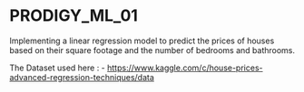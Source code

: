# PRODIGY_ML_01

Implementing a linear regression model to predict the prices of houses based on their square footage and the number of bedrooms and bathrooms.

The Dataset used here : - https://www.kaggle.com/c/house-prices-advanced-regression-techniques/data
